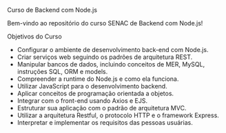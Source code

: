 Curso de Backend com Node.js

Bem-vindo ao repositório do curso SENAC de Backend com Node.js! 

 Objetivos do Curso

-  Configurar o ambiente de desenvolvimento back-end com Node.js.
-  Criar serviços web seguindo os padrões de arquitetura REST.
-  Manipular bancos de dados, incluindo conceitos de MER, MySQL, instruções SQL, ORM e models.
-  Compreender a runtime do Node.js e como ela funciona.
-  Utilizar JavaScript para o desenvolvimento backend.
-  Aplicar conceitos de programação orientada a objetos.
-  Integrar com o front-end usando Axios e EJS.
-  Estruturar sua aplicação com o padrão de arquitetura MVC.
-  Utilizar a arquitetura Restful, o protocolo HTTP e o framework Express.
-  Interpretar e implementar os requisitos das pessoas usuárias.









